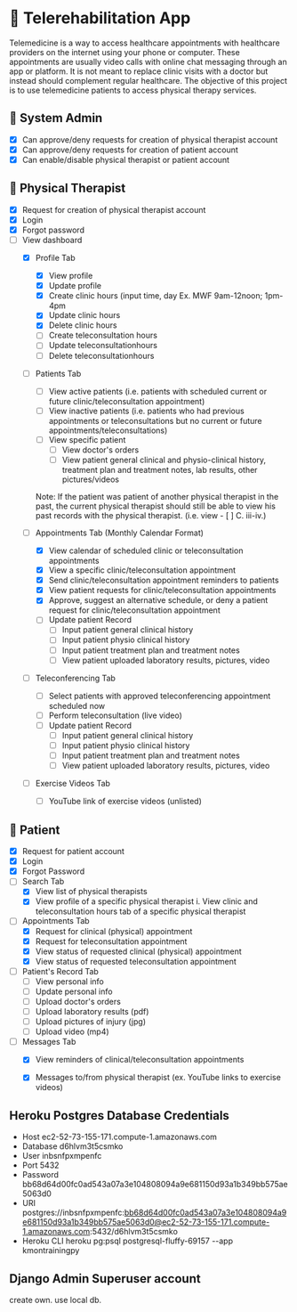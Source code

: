 # 🚀 Telerehabilitation App
 
Telemedicine is a way to access healthcare appointments with healthcare providers on the internet using your phone or computer. These appointments are usually video calls with online chat messaging through an app or platform. It is not meant to replace clinic visits with a doctor but instead should complement regular healthcare. The objective of this project is to use telemedicine patients to access physical therapy services.
 
## 👤 System Admin
- [x] Can approve/deny requests for creation of physical therapist account
- [x] Can approve/deny requests for creation of patient account
- [x] Can enable/disable physical therapist or patient account

## 👤 Physical Therapist
- [x] Request for creation of physical therapist account
- [x] Login
- [x] Forgot password
- [ ] View dashboard
	- [x] Profile Tab
		- [x] View profile
		- [x] Update profile
		- [X] Create clinic hours (input time, day Ex. MWF 9am-12noon; 1pm-4pm
		- [X] Update clinic hours
		- [X] Delete clinic hours
		- [ ] Create teleconsultation hours
		- [ ] Update teleconsultationhours
		- [ ] Delete teleconsultationhours

	- [ ] Patients Tab
		- [ ] View active patients (i.e. patients with scheduled current or future clinic/teleconsultation appointment)
		- [ ] View inactive patients (i.e. patients who had previous appointments or teleconsultations but no current or future appointments/teleconsultations)
		- [ ] View specific patient
			- [ ] View doctor's orders
			- [ ] View patient general clinical and physio-clinical history, treatment plan and treatment notes, lab results, other pictures/videos

		Note: If the patient was patient of another physical therapist in the past, the current physical therapist should still be able to view his past records with  the physical therapist. (i.e. view - [ ] C. iii-iv.)

	- [ ] Appointments Tab (Monthly Calendar Format)
		- [x] View calendar of scheduled clinic or teleconsultation appointments
		- [x] View a specific clinic/teleconsultation appointment
		- [x] Send clinic/teleconsultation appointment reminders to patients
		- [x] View patient requests for clinic/teleconsultation appointments
		- [x] Approve, suggest an alternative schedule, or deny a patient request for clinic/teleconsultation appointment
		- [ ] Update patient Record
			- [ ] Input patient general clinical history
			- [ ] Input patient  physio clinical history
			- [ ] Input patient treatment plan and treatment notes
			- [ ] View patient uploaded laboratory results, pictures, video

	- [ ] Teleconferencing Tab
		- [ ] Select patients with approved teleconferencing appointment scheduled now
		- [ ] Perform teleconsultation (live video)
		- [ ] Update patient Record
			- [ ] Input patient general clinical history
			- [ ] Input patient  physio clinical history
			- [ ] Input patient treatment plan and treatment notes
			- [ ] View patient uploaded laboratory results, pictures, video

	- [ ] Exercise Videos Tab
		- [ ] YouTube link of exercise videos (unlisted)
 
 
## 👤 Patient
- [x] Request for patient account
- [x] Login
- [x] Forgot Password
- [ ] Search Tab
	- [x] View list of physical therapists
	- [x] View profile of a specific physical therapist
		i. View clinic and teleconsultation hours tab of a specific physical therapist
- [ ] Appointments Tab
	- [x] Request for clinical (physical) appointment
	- [x] Request for teleconsultation appointment
	- [x] View status of requested clinical (physical) appointment
	- [x] View status of requested teleconsultation appointment

- [ ] Patient's Record Tab
	- [ ] View personal info
	- [ ] Update personal info
	- [ ] Upload doctor's orders
	- [ ] Upload laboratory results (pdf)
	- [ ] Upload pictures of injury (jpg)
	- [ ] Upload video (mp4)

- [ ] Messages Tab
	- [x] View reminders of clinical/teleconsultation appointments
	- [x] Messages to/from physical therapist (ex. YouTube links to exercise videos)
 

## Heroku Postgres Database Credentials
- Host
	ec2-52-73-155-171.compute-1.amazonaws.com
- Database
    d6hlvm3t5csmko
- User
    inbsnfpxmpenfc
- Port
    5432
- Password
    bb68d64d00fc0ad543a07a3e104808094a9e681150d93a1b349bb575ae5063d0
- URI
    postgres://inbsnfpxmpenfc:bb68d64d00fc0ad543a07a3e104808094a9e681150d93a1b349bb575ae5063d0@ec2-52-73-155-171.compute-1.amazonaws.com:5432/d6hlvm3t5csmko
- Heroku CLI
    heroku pg:psql postgresql-fluffy-69157 --app kmontrainingpy

## Django Admin Superuser account
create own. use local db. 
